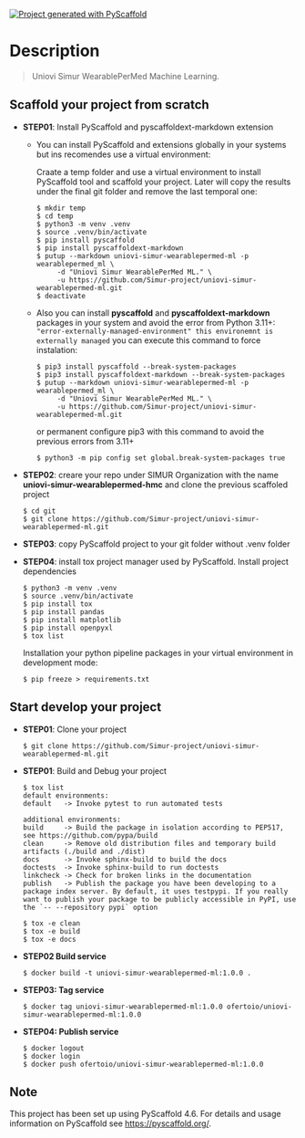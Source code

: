 <!-- These are examples of badges you might want to add to your README:
     please update the URLs accordingly

[![Built Status](https://api.cirrus-ci.com/github/<USER>/uniovi-simur-wearablepermed-ml.svg?branch=main)](https://cirrus-ci.com/github/<USER>/uniovi-simur-wearablepermed-ml)
[![ReadTheDocs](https://readthedocs.org/projects/uniovi-simur-wearablepermed-ml/badge/?version=latest)](https://uniovi-simur-wearablepermed-ml.readthedocs.io/en/stable/)
[![Coveralls](https://img.shields.io/coveralls/github/<USER>/uniovi-simur-wearablepermed-ml/main.svg)](https://coveralls.io/r/<USER>/uniovi-simur-wearablepermed-ml)
[![PyPI-Server](https://img.shields.io/pypi/v/uniovi-simur-wearablepermed-ml.svg)](https://pypi.org/project/uniovi-simur-wearablepermed-ml/)
[![Conda-Forge](https://img.shields.io/conda/vn/conda-forge/uniovi-simur-wearablepermed-ml.svg)](https://anaconda.org/conda-forge/uniovi-simur-wearablepermed-ml)
[![Monthly Downloads](https://pepy.tech/badge/uniovi-simur-wearablepermed-ml/month)](https://pepy.tech/project/uniovi-simur-wearablepermed-ml)
[![Twitter](https://img.shields.io/twitter/url/http/shields.io.svg?style=social&label=Twitter)](https://twitter.com/uniovi-simur-wearablepermed-ml)
-->

[![Project generated with PyScaffold](https://img.shields.io/badge/-PyScaffold-005CA0?logo=pyscaffold)](https://pyscaffold.org/)

# Description

> Uniovi Simur WearablePerMed Machine Learning.


<!-- pyscaffold-notes -->

## Scaffold your project from scratch

- **STEP01**: Install PyScaffold and pyscaffoldext-markdown extension

     - You can install PyScaffold and extensions globally in your systems but ins recomendes use a virtual environment:

          Craate a temp folder and use a virtual environment to install PyScaffold tool and scaffold your project. Later will copy the results under the final git folder and remove the last temporal one:

          ```
          $ mkdir temp
          $ cd temp
          $ python3 -m venv .venv
          $ source .venv/bin/activate
          $ pip install pyscaffold
          $ pip install pyscaffoldext-markdown
          $ putup --markdown uniovi-simur-wearablepermed-ml -p wearablepermed_ml \
               -d "Uniovi Simur WearablePerMed ML." \
               -u https://github.com/Simur-project/uniovi-simur-wearablepermed-ml.git
          $ deactivate               
          ```

     - Also you can install **pyscaffold** and **pyscaffoldext-markdown** packages in your system and avoid the error from Python 3.11+: ```"error-externally-managed-environment" this environemnt is externally managed``` you can execute this command to force instalation:

          ```
          $ pip3 install pyscaffold --break-system-packages
          $ pip3 install pyscaffoldext-markdown --break-system-packages
          $ putup --markdown uniovi-simur-wearablepermed-ml -p wearablepermed_ml \
               -d "Uniovi Simur WearablePerMed ML." \
               -u https://github.com/Simur-project/uniovi-simur-wearablepermed-ml.git
          ```

          or permanent configure pip3 with this command to avoid the previous errors from 3.11+

          ```
          $ python3 -m pip config set global.break-system-packages true
          ```

- **STEP02**: creare your repo under SIMUR Organization with the name **uniovi-simur-wearablepermed-hmc** and clone the previous scaffoled project

     ```
     $ cd git
     $ git clone https://github.com/Simur-project/uniovi-simur-wearablepermed-ml.git
     ```

- **STEP03**: copy PyScaffold project to your git folder without .venv folder

- **STEP04**: install tox project manager used by PyScaffold. Install project dependencies
     ```
     $ python3 -m venv .venv
     $ source .venv/bin/activate
     $ pip install tox
     $ pip install pandas
     $ pip install matplotlib
     $ pip install openpyxl
     $ tox list
     ```

     Installation your python pipeline packages in your virtual environment in development mode:

     ```
     $ pip freeze > requirements.txt
     ```
## Start develop your project
- **STEP01**: Clone your project
     ```
     $ git clone https://github.com/Simur-project/uniovi-simur-wearablepermed-ml.git
     ```

- **STEP01**: Build and Debug your project
     ```
     $ tox list
     default environments:
     default   -> Invoke pytest to run automated tests

     additional environments:
     build     -> Build the package in isolation according to PEP517, see https://github.com/pypa/build
     clean     -> Remove old distribution files and temporary build artifacts (./build and ./dist)
     docs      -> Invoke sphinx-build to build the docs
     doctests  -> Invoke sphinx-build to run doctests
     linkcheck -> Check for broken links in the documentation
     publish   -> Publish the package you have been developing to a package index server. By default, it uses testpypi. If you really want to publish your package to be publicly accessible in PyPI, use the `-- --repository pypi` option
     ```

     ```
     $ tox -e clean
     $ tox -e build
     $ tox -e docs
     ```

- **STEP02 Build service**
     ```
     $ docker build -t uniovi-simur-wearablepermed-ml:1.0.0 .
     ```

- **STEP03: Tag service**
     ```
     $ docker tag uniovi-simur-wearablepermed-ml:1.0.0 ofertoio/uniovi-simur-wearablepermed-ml:1.0.0
     ```

- **STEP04: Publish service**
     ```
     $ docker logout
     $ docker login
     $ docker push ofertoio/uniovi-simur-wearablepermed-ml:1.0.0
     ```

## Note

This project has been set up using PyScaffold 4.6. For details and usage
information on PyScaffold see https://pyscaffold.org/.
